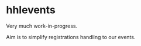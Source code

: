# hhlevents

Very much work-in-progress.

Aim is to simplify registrations handling to our events.

